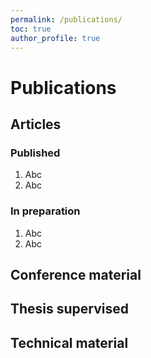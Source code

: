 ```yaml
---
permalink: /publications/
toc: true
author_profile: true
---
```


# Publications

## Articles
### Published
1. Abc
2. Abc

### In preparation
1. Abc
2. Abc

## Conference material

## Thesis supervised

## Technical material
